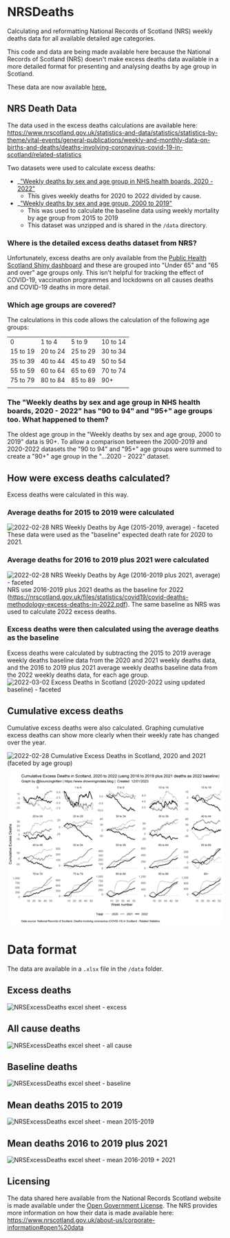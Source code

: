 # NRSDeaths
Calculating and reformatting National Records of Scotland (NRS) weekly deaths data for all available detailed age categories.

This code and data are being made available here because the National Records of Scotland (NRS) doesn't make excess deaths data available in a more detailed format for presenting and analysing deaths by age group in Scotland.

These data are now available [here.](https://github.com/bk75R/NRSDeaths/blob/main/data/2022-03-02%20Excess%20Deaths%20in%20Scotland%202020-2022.xlsx)

## NRS Death Data
The data used in the excess deaths calculations are available here:
https://www.nrscotland.gov.uk/statistics-and-data/statistics/statistics-by-theme/vital-events/general-publications/weekly-and-monthly-data-on-births-and-deaths/deaths-involving-coronavirus-covid-19-in-scotland/related-statistics

Two datasets were used to calculate excess deaths:

* _["Weekly deaths by sex and age group in NHS health boards, 2020 - 2022"](https://www.nrscotland.gov.uk/files//statistics/covid19/weekly-deaths-by-sex-age-group-health-board-2020-2022.xlsx)
  * This gives weekly deaths for 2020 to 2022 divided by cause.
* _["Weekly deaths by sex and age group, 2000 to 2019"](https://www.nrscotland.gov.uk/files//statistics/covid19/weekly-deaths-by-sex-age-2000-2019.zip)
  * This was used to calculate the baseline data using weekly mortality by age group from 2015 to 2019
  * This dataset was unzipped and is shared in the `/data` directory. 

### Where is the detailed excess deaths dataset from NRS?
Unfortunately, excess deaths are only available from the [Public Health Scotland Shiny dashboard](https://scotland.shinyapps.io/phs-covid-wider-impact/) and these are grouped into "Under 65" and "65 and over" age groups only. This isn't helpful for tracking the effect of COVID-19, vaccination programmes and lockdowns on all causes deaths and COVID-19 deaths in more detail.

### Which age groups are covered?
The calculations in this code allows the calculation of the following age groups:

|   |   |   |   |
|---|---|---|---|
| 0 | 1 to 4 | 5 to 9 | 10 to 14|
| 15 to 19 | 20 to 24 | 25 to 29 | 30 to 34 |
| 35 to 39 | 40 to 44 | 45 to 49 | 50 to 54 |
| 55 to 59 | 60 to 64 | 65 to 69 | 70 to 74 |
| 75 to 79 | 80 to 84 | 85 to 89 | 90+ |
|   |   |   |   |

### The "Weekly deaths by sex and age group in NHS health boards, 2020 - 2022" has "90 to 94" and "95+" age groups too. What happened to them?

The oldest age group in the "Weekly deaths by sex and age group, 2000 to 2019" data is 90+. To allow a comparison between the 2000-2019 and 2020-2022 datasets the "90 to 94" and "95+" age groups were summed to create a "90+" age group in the "...2020 - 2022" dataset.

## How were excess deaths calculated?

Excess deaths were calculated in this way.

### Average deaths for 2015 to 2019 were calculated
![2022-02-28 NRS Weekly Deaths by Age (2015-2019, average) - faceted](https://user-images.githubusercontent.com/82215025/155989654-3646ec6f-2801-4ac6-b819-2edaf8cac687.png)
These data were used as the "baseline" expected death rate for 2020 to 2021.

### Average deaths for 2016 to 2019 plus 2021 were calculated
![2022-02-28 NRS Weekly Deaths by Age (2016-2019 plus 2021, average) - faceted](https://user-images.githubusercontent.com/82215025/156440945-077dd899-2b1d-408b-a1ac-222abf9ed1e1.png)
NRS use 2016-2019 plus 2021 deaths as the baseline for 2022 (https://nrscotland.gov.uk/files/statistics/covid19/covid-deaths-methodology-excess-deaths-in-2022.pdf). The same baseline as NRS was used to calculate 2022 excess deaths.

### Excess deaths were then calculated using the average deaths as the baseline

Excess deaths were calculated by subtracting the 2015 to 2019 average weekly deaths baseline data from the 2020 and 2021 weekly deaths data, and the 2016 to 2019 plus 2021 average weekly deaths baseline data from the 2022 weekly deaths data, for each age group.
![2022-03-02 Excess Deaths in Scotland (2020-2022 using updated baseline) - faceted](https://user-images.githubusercontent.com/82215025/156441332-835b5544-7e92-485a-a8a5-42be2f8080b3.png)

## Cumulative excess deaths 

Cumulative excess deaths were also calculated. Graphing cumulative excess deaths can show more clearly when their weekly rate has changed over the year.

![2022-02-28 Cumulative Excess Deaths in Scotland, 2020 and 2021 (faceted by age group)](https://user-images.githubusercontent.com/82215025/155989769-66797cea-424e-4694-bd1d-7fa3a8fe8aa0.png)

![2023-01-12 Cumulative Excess Deaths in Scotland, 2020 to 2022 (revised 2022 baseline)](https://github.com/bk75R/NRSDeaths/blob/main/graphs/2023-01-12%20Cumulative%20Excess%20Deaths%20in%20Scotland%2C%202020%20to%202022%20(revised%202022%20baseline).png)

# Data format

The data are available in a `.xlsx` file in the `/data` folder.

## Excess deaths
![NRSExcessDeaths excel sheet - excess](https://user-images.githubusercontent.com/82215025/156439986-95dd178a-6ee2-41b8-94bc-d9dd5138d7b2.png)
## All cause deaths
![NRSExcessDeaths excel sheet - all cause](https://user-images.githubusercontent.com/82215025/156440016-360c119e-0458-4f1f-881c-c2400355379d.png)
## Baseline deaths
![NRSExcessDeaths excel sheet - baseline](https://user-images.githubusercontent.com/82215025/156440055-55f2ffec-8d94-48fc-9905-38f92a83fa68.png)
## Mean deaths 2015 to 2019
![NRSExcessDeaths excel sheet - mean 2015-2019](https://user-images.githubusercontent.com/82215025/156440077-691a6eb7-9da5-4cf6-8a1e-2c4220affa73.png)
## Mean deaths 2016 to 2019 plus 2021
![NRSExcessDeaths excel sheet - mean 2016-2019 + 2021](https://user-images.githubusercontent.com/82215025/156440107-913f2a59-73eb-4490-8366-40e901470891.png)

## Licensing

The data shared here available from the National Records Scotland website is made available under the [Open Government License](https://www.nationalarchives.gov.uk/doc/open-government-licence/version/3/). The NRS provides more information on how their data is made available here: https://www.nrscotland.gov.uk/about-us/corporate-information#open%20data



